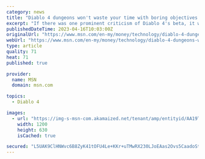 ```yaml
---
category: news
title: "Diablo 4 dungeons won't waste your time with boring objectives and dead ends when it launches this June"
excerpt: "If there was one prominent criticism of Diablo 4's beta, it was the lack of dungeon variety and the monotony of the objectives within them. Blizzard published a blog post today that looks a lot like ..."
publishedDateTime: 2023-04-16T10:03:00Z
originalUrl: "https://www.msn.com/en-my/money/technology/diablo-4-dungeons-won-t-waste-your-time-with-boring-objectives-and-dead-ends-when-it-launches-this-june/ar-AA19SHdR"
webUrl: "https://www.msn.com/en-my/money/technology/diablo-4-dungeons-won-t-waste-your-time-with-boring-objectives-and-dead-ends-when-it-launches-this-june/ar-AA19SHdR"
type: article
quality: 71
heat: 71
published: true

provider:
  name: MSN
  domain: msn.com

topics:
  - Diablo 4

images:
  - url: "https://img-s-msn-com.akamaized.net/tenant/amp/entityid/AA19T1eQ.img?h=630&w=1200&m=6&q=60&o=t&l=f&f=jpg"
    width: 1200
    height: 630
    isCached: true

secured: "L5UAK9ClHNWvc6B8ZyK41tOFU4Le+KKr+uTMwRX230LJoEAas2Ovs5CaadoStInnbyidML6fkB+fXbRimpT41BH8FowRmjOxiLMtVwFulqVTucU2ZWZf5F3eHq6i79gepx/62er5mMTmKHZKez14E64PYSxLShFDhzyYLJaGMllKGP4vKFrCkOfljSVEyqAfQVWZjnweQ1Wl3bREvpnJ9g48PuJR1vSuiBBLE3Euq7juIXLq3DHJtQs8tuebAKAzlWSHRWyIOUeEJW3uwaOawSHe44R8U2qLVIOW2IlKK9B+U+5zGSgee/yC0G0JN7Ae8P7rxeyxWg5X2R5bsKwMCbwVpbL7D1qdq8GlhlIhLc4=;QviCawrQPDv8PpboxBKKRA=="
---
```


